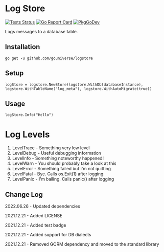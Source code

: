 # Log Store

[![Tests Status](https://github.com/gouniverse/logstore/actions/workflows/test.yml/badge.svg?branch=main)](https://github.com/gouniverse/logstore/actions/workflows/test.yml)
[![Go Report Card](https://goreportcard.com/badge/github.com/gouniverse/logstore)](https://goreportcard.com/report/github.com/gouniverse/logstore)
[![PkgGoDev](https://pkg.go.dev/badge/github.com/gouniverse/logstore)](https://pkg.go.dev/github.com/gouniverse/logstore)

Logs messages to a database table.

## Installation
```
go get -u github.com/gouniverse/logstore
```

## Setup

```
logStore = logstore.NewStore(logstore.WithDb(databaseInstance), logstore.WithTableName("log_meta"), logstore.WithAutoMigrate(true))
```

## Usage

```
logStore.Info("Hello")
```


# Log Levels

1. LevelTrace - Something very low level
2. LevelDebug - Useful debugging information
3. LevelInfo - Something noteworthy happened!
4. LevelWarn - You should probably take a look at this
5. LevelError - Something failed but I'm not quitting
6. LevelFatal - Bye. Calls os.Exit(1) after logging
7. LevelPanic - I'm bailing. Calls panic() after logging

## Change Log
2022.06.26 - Updated dependencies

2021.12.21 - Added LICENSE

2021.12.21 - Added test badge

2021.12.21 - Added support for DB dialects

2021.12.21 - Removed GORM dependency and moved to the standard library

